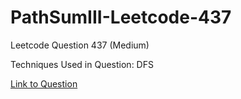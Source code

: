# PathSumIII-Leetcode-437

Leetcode Question 437 (Medium)

Techniques Used in Question:
DFS

[Link to Question](https://leetcode.com/problems/path-sum-iii/)
